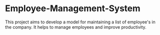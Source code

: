 # Employee-Management-System
This project aims to develop a model for maintaining a list of employee's in the company. It helps to manage employees and improve productivity.
